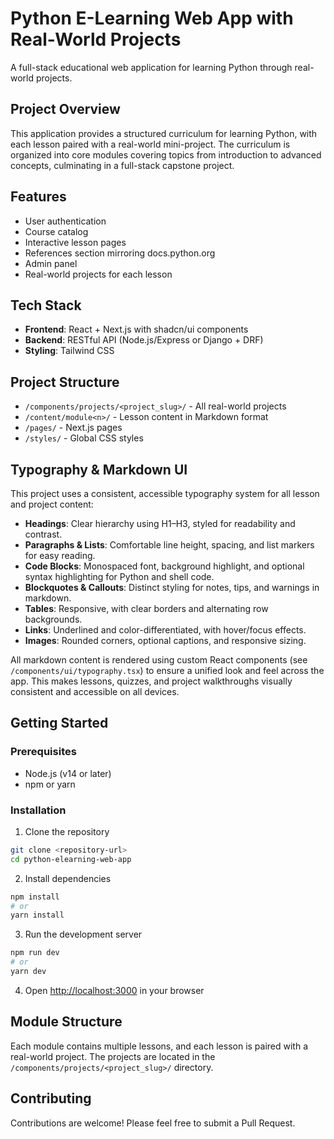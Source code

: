 # Python E-Learning Web App with Real-World Projects

A full-stack educational web application for learning Python through real-world projects.

## Project Overview

This application provides a structured curriculum for learning Python, with each lesson paired with a real-world mini-project. The curriculum is organized into core modules covering topics from introduction to advanced concepts, culminating in a full-stack capstone project.

## Features

- User authentication
- Course catalog
- Interactive lesson pages
- References section mirroring docs.python.org
- Admin panel
- Real-world projects for each lesson

## Tech Stack

- **Frontend**: React + Next.js with shadcn/ui components
- **Backend**: RESTful API (Node.js/Express or Django + DRF)
- **Styling**: Tailwind CSS

## Project Structure

- `/components/projects/<project_slug>/` - All real-world projects
- `/content/module<n>/` - Lesson content in Markdown format
- `/pages/` - Next.js pages
- `/styles/` - Global CSS styles

## Typography & Markdown UI

This project uses a consistent, accessible typography system for all lesson and project content:

- **Headings**: Clear hierarchy using H1–H3, styled for readability and contrast.
- **Paragraphs & Lists**: Comfortable line height, spacing, and list markers for easy reading.
- **Code Blocks**: Monospaced font, background highlight, and optional syntax highlighting for Python and shell code.
- **Blockquotes & Callouts**: Distinct styling for notes, tips, and warnings in markdown.
- **Tables**: Responsive, with clear borders and alternating row backgrounds.
- **Links**: Underlined and color-differentiated, with hover/focus effects.
- **Images**: Rounded corners, optional captions, and responsive sizing.

All markdown content is rendered using custom React components (see `/components/ui/typography.tsx`) to ensure a unified look and feel across the app. This makes lessons, quizzes, and project walkthroughs visually consistent and accessible on all devices.

## Getting Started

### Prerequisites

- Node.js (v14 or later)
- npm or yarn

### Installation

1. Clone the repository

```bash
git clone <repository-url>
cd python-elearning-web-app
```

2. Install dependencies

```bash
npm install
# or
yarn install
```

3. Run the development server

```bash
npm run dev
# or
yarn dev
```

4. Open [http://localhost:3000](http://localhost:3000) in your browser

## Module Structure

Each module contains multiple lessons, and each lesson is paired with a real-world project. The projects are located in the `/components/projects/<project_slug>/` directory.

## Contributing

Contributions are welcome! Please feel free to submit a Pull Request.